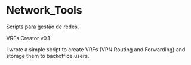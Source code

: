 # Network_Tools
Scripts para gestão de redes.


VRFs Creator v0.1

I wrote a simple script to create VRFs (VPN Routing and Forwarding) and storage them to backoffice users.
